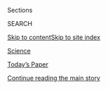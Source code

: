 <div id="app">

<div>

<div class="NYTAppHideMasthead css-zz1s19 e1suatyy0">

<div class="section css-ui9rw0 e1suatyy2">

<div class="css-11hrj97 er09x8g0">

<div class="css-6n7j50">

</div>

<span class="css-1dv1kvn">Sections</span>

<div class="css-10488qs">

<span class="css-1dv1kvn">SEARCH</span>

</div>

[Skip to content](#site-content)[Skip to site
index](#site-index)

</div>

<div id="masthead-section-label" class="css-1fnb9ct eaxe0e00">

[Science](https://www.nytimes3xbfgragh.onion/section/science)

</div>

<div class="css-10698na e1huz5gh0">

</div>

</div>

<div id="masthead-bar-one" class="section hasLinks css-15hmgas e1csuq9d3">

<div class="css-uqyvli e1csuq9d0">

</div>

<div class="css-1uqjmks e1csuq9d1">

</div>

<div class="css-9e9ivx">

[](https://myaccount.nytimes3xbfgragh.onion/auth/login?response_type=cookie&client_id=vi)

</div>

<div class="css-1bvtpon e1csuq9d2">

[Today’s Paper](https://www.nytimes3xbfgragh.onion/section/todayspaper)

</div>

</div>

</div>

</div>

<div data-aria-hidden="false">

<div id="site-content" data-role="main">

<div class="css-1ffjgkm">

</div>

<div id="top-wrapper" class="css-15p45cc eaca97t0" type="top">

<div id="top-slug" class="css-19x0jxb eaca97t1" hidden="">

Advertisement

</div>

[Continue reading the main
story](#after-top)

<div class="ad top-wrapper" style="text-align:center;height:100%;display:block;min-height:90px">

<div id="top" class="place-ad" data-position="top" data-size-key="top">

</div>

</div>

<div id="after-top">

</div>

</div>

<div id="collection-science" class="section css-15h4p1b e9abtgs0">

<div class="css-1j21atc e1svk9qx1">

<div class="css-fmiefx e1svk9qx2">

<div class="css-1hk7r2m eu54l5x0">

<div id="sponsor-wrapper" class="css-7a1pgi eaca97t0" type="sponsor" hidden="">

<div id="sponsor-slug" class="css-1l4mleb eaca97t1" hidden="">

Supported by

</div>

[Continue reading the main
story](#after-sponsor)

<div id="sponsor" class="ad sponsor-wrapper" style="text-align:left;height:100%;display:block">

</div>

<div id="after-sponsor">

</div>

</div>

</div>

</div>

<div class="css-nfcc9b e1svk9qx3">

<div class="css-vl9dhg e1svk9qx5">

<div class="css-1nrhkj6 e1svk9qx6">

# Science

<div class="follow-button-placeholder" data-collection-id="">

</div>

</div>

</div>

</div>

</div>

1.  [Climate](/section/climate)
2.  [Space & Cosmos](/section/science/space)
3.  [Health](/section/health)
4.  [Trilobites](/column/trilobites)
5.  [Sciencetake](/column/sciencetake)
6.  [Out There](/column/out-there)
7.  [Coronavirus
Outbreak](/news-event/coronavirus)

<div class="css-4svvz1 ekkqrpp0">

<div id="collection-highlights-container" class="section css-18l1u7x e46isfb1">

<div class="css-gfgt40 ekkqrpp1">

## Highlights

1.  ![<span class="css-1nk1g0h e1oaj3zl2"><span class="css-1dv1kvn">Credit</span>R.
    Hurt/Caltech/IPAC, via
    Reuters</span>](https://static01.graylady3jvrrxbe.onion/images/2020/09/15/science/11SCI-OUTTHERE-PLANETNINE1/11SCI-OUTTHERE-PLANETNINE1-videoLarge.jpg)
    
    <div class="css-10wtrbd">
    
    <div class="css-1dqkjed">
    
    [![](https://static01.graylady3jvrrxbe.onion/images/2020/09/15/science/11SCI-OUTTHERE-PLANETNINE1/11SCI-OUTTHERE-PLANETNINE1-thumbStandard.jpg)](/2020/09/11/science/astronomy-planet-nine-black-hole.html)
    
    </div>
    
    ### Out There
    
    ## [Is There a Black Hole in Our Backyard?](/2020/09/11/science/astronomy-planet-nine-black-hole.html)
    
    Astrophysicists have recently begun hatching plans to find out just
    how weird Planet Nine might
    be.
    
    <span class="css-me3p27"></span><span class="css-1dydysp e4e4i5l3"></span><span class="css-9voj2j">By
    <span class="css-1baulvz last-byline" itemprop="name">Dennis
    Overbye</span></span>
    
    </div>

2.  ![<span class="css-1nk1g0h e1oaj3zl2"><span class="css-1dv1kvn">Credit</span>Ron
    Niebrugge/Alamy</span>](https://static01.graylady3jvrrxbe.onion/images/2020/09/15/science/10TB-OTTERS1/10TB-OTTERS1-videoLarge-v2.jpg)
    
    <div class="css-10wtrbd">
    
    <div class="css-1dqkjed">
    
    [![](https://static01.graylady3jvrrxbe.onion/images/2020/09/15/science/10TB-OTTERS1/10TB-OTTERS1-thumbStandard.jpg)](/2020/09/10/science/otters-sea-urchins-alaska.html)
    
    </div>
    
    ## [When the Otters Vanished, Everything Else Started to Crumble](/2020/09/10/science/otters-sea-urchins-alaska.html)
    
    Against the backdrop of climate change, the delicate underwater
    ecology of Alaska’s Aleutian Islands is hurting from declines in
    otters.
    
    <span class="css-me3p27"></span><span class="css-1dydysp e4e4i5l3"></span><span class="css-9voj2j">By
    <span class="css-1baulvz last-byline" itemprop="name">Katherine J.
    Wu</span></span>
    
    </div>

3.  1.  ![<span class="css-1nk1g0h e1oaj3zl2"><span class="css-1dv1kvn">Credit</span>Gabbro/Alamy</span>](https://static01.graylady3jvrrxbe.onion/images/2020/09/08/science/08TB-HIBERNATINGHUMMINGBIRDS1/08TB-HIBERNATINGHUMMINGBIRDS1-videoLarge.jpg)
        
        <div class="css-10wtrbd">
        
        ### Trilobites
        
        ## [These Hummingbirds Take Extreme Naps. Some May Even Hibernate.](/2020/09/08/science/hummingbirds-torpor-hibernation.html)
        
        <div class="css-ajkwsy">
        
        [![](https://static01.graylady3jvrrxbe.onion/images/2020/09/08/science/08TB-HIBERNATINGHUMMINGBIRDS1/08TB-HIBERNATINGHUMMINGBIRDS1-thumbStandard.jpg)](/2020/09/08/science/hummingbirds-torpor-hibernation.html)
        
        </div>
        
        To adapt to life in the Andes Mountains, some South American
        species go into exceptionally deep torpor to save
        energy.
        
        <span class="css-me3p27"></span><span class="css-1dydysp e4e4i5l3"></span><span class="css-9voj2j">By
        <span class="css-1baulvz last-byline" itemprop="name">Veronique
        Greenwood</span></span>
        
        </div>
    
    2.  ![<span class="css-1nk1g0h e1oaj3zl2"><span class="css-1dv1kvn">Credit</span></span>](https://static01.graylady3jvrrxbe.onion/images/2020/09/10/us/10fires-briefing/10fires-briefing-videoLarge.jpg)
        
        <div class="css-10wtrbd">
        
        ## [These Changes Are Needed Amid Worsening Wildfires, Experts Say](/2020/09/10/climate/wildfires-climate-policy.html)
        
        <div class="css-ajkwsy">
        
        [![](https://static01.graylady3jvrrxbe.onion/images/2020/09/10/us/10fires-briefing/10fires-briefing-thumbStandard.jpg)](/2020/09/10/climate/wildfires-climate-policy.html)
        
        </div>
        
        The blazes scorching the West highlight the urgency of
        rethinking fire management policies, as climate change threatens
        to make things
        worse.
        
        <span class="css-me3p27"></span><span class="css-1dydysp e4e4i5l3"></span><span class="css-9voj2j">By
        <span class="css-1baulvz" itemprop="name">Brad Plumer</span> and
        <span class="css-1baulvz last-byline" itemprop="name">John
        Schwartz</span></span>
        
        </div>

</div>

<div class="css-1xdhyk6 e46isfb0">

<div class="css-zk12ih ef6si7p0">

1.  ### Trilobites
    
    ![<span class="css-1hhnwbi e1oaj3zl2"><span class="css-1dv1kvn">Credit</span>Anniek
    Stokkermans/Embl</span>](https://static01.graylady3jvrrxbe.onion/images/2020/09/08/science/04TB-ANEMONES/04TB-ANEMONES-videoLarge.jpg)
    
    <div class="css-10wtrbd">
    
    ## [When These Sea Anemones Eat, It Goes Straight to Their Arms](/2020/09/05/science/sea-anemones-arms.html)
    
    They’re the first animals known to turn food into extra
    limbs.
    
    <span class="css-me3p27"></span><span class="css-1dydysp e4e4i5l3"></span><span class="css-9voj2j">By
    <span class="css-1baulvz last-byline" itemprop="name">Cara
    Giaimo</span></span>
    
    </div>

2.  ### Trilobites
    
    ![<span class="css-1hhnwbi e1oaj3zl2"><span class="css-1dv1kvn">Credit</span>Connie
    Allen</span>](https://static01.graylady3jvrrxbe.onion/images/2020/09/04/science/04TB-ELEPHANTS/04TB-ELEPHANTS-videoLarge.jpg)
    
    <div class="css-10wtrbd">
    
    ## [Old Male Elephants: Don’t Count Them Out](/2020/09/04/science/male-elephants-bulls.html)
    
    New research challenges the assumption that bulls become redundant
    in elephant society after
    breeding.
    
    <span class="css-me3p27"></span><span class="css-1dydysp e4e4i5l3"></span><span class="css-9voj2j">By
    <span class="css-1baulvz last-byline" itemprop="name">Rachel
    Nuwer</span></span>
    
    </div>

3.  ### Trilobites
    
    ![<span class="css-1hhnwbi e1oaj3zl2"><span class="css-1dv1kvn">Credit</span>Dave
    Hunt/Alamy</span>](https://static01.graylady3jvrrxbe.onion/images/2020/09/08/science/03TB-MANTIS1/03TB-MANTIS1-videoLarge.jpg)
    
    <div class="css-10wtrbd">
    
    ## [How a Praying Mantis Says ‘Boo\!’](/2020/09/03/science/praying-mantis-startle.html)
    
    A study of startle displays hints at why provoked creatures have
    such a wide range of
    reactions.
    
    <span class="css-me3p27"></span><span class="css-1dydysp e4e4i5l3"></span><span class="css-9voj2j">By
    <span class="css-1baulvz last-byline" itemprop="name">Cara
    Giaimo</span></span>
    
    </div>

4.  ### Trilobites
    
    ![<span class="css-1hhnwbi e1oaj3zl2"><span class="css-1dv1kvn">Credit</span></span>](https://static01.graylady3jvrrxbe.onion/images/2020/09/08/science/03TB-FLOAT-promo/03TB-FLOAT-promo-videoLarge.jpg)
    
    <div class="css-10wtrbd">
    
    ## [Up Is Down in This Fun Physics Experiment](/2020/09/03/science/floating-upside-down-liquid.html)
    
    The liquid levitates, and a boat floats along its bottom
    side.
    
    <span class="css-me3p27"></span><span class="css-1dydysp e4e4i5l3"></span><span class="css-9voj2j">By
    <span class="css-1baulvz last-byline" itemprop="name">Kenneth
    Chang</span></span>
    
    </div>

5.  ![<span class="css-1hhnwbi e1oaj3zl2"><span class="css-1dv1kvn">Credit</span>Myo
    Min Win/WCS
    Myanmar</span>](https://static01.graylady3jvrrxbe.onion/images/2020/09/03/science/03SCI-TURTLES-promo/03SCI-TURTLES-promo-videoLarge.jpg)
    
    <div class="css-10wtrbd">
    
    ## [A Turtle With a Permanent Smile Was Brought Back From Near Extinction](/2020/09/03/science/burmese-roofed-turtle-myanmar-extinction.html)
    
    Scientists have rebuilt the population of Burmese roofed turtles to
    nearly 1,000 individuals and
    counting.
    
    <span class="css-me3p27"></span><span class="css-1dydysp e4e4i5l3"></span><span class="css-9voj2j">By
    <span class="css-1baulvz last-byline" itemprop="name">Rachel
    Nuwer</span></span>
    
    </div>

</div>

</div>

</div>

<div id="mid1-wrapper" class="css-1mn4oms eaca97t0" type="rank">

<div id="mid1-slug" class="css-1tag3rd eaca97t1">

Advertisement

</div>

[Continue reading the main
story](#after-mid1)

<div id="mid1" class="ad mid1-wrapper" style="text-align:center;height:100%;display:block">

</div>

<div id="after-mid1">

</div>

</div>

<div class="section 5-band css-jhqenn ep7jkp60">

## [Trilobites](/column/trilobites)

[More in Trilobites
    »](/column/trilobites)

1.  ![<span class="css-1hhnwbi e1oaj3zl2"><span class="css-1dv1kvn">Credit</span>Fabrice
    Coffrini/Agence France-Presse \&mdash; Getty
    Images</span>](https://static01.graylady3jvrrxbe.onion/images/2020/09/08/science/02TB-GLACIALLAKES1/02TB-GLACIALLAKES1-videoLarge-v2.jpg)
    
    <div class="css-10wtrbd">
    
    ## [Melting Glaciers Are Filling Unstable Lakes. And They’re Growing.](/2020/09/02/science/global-warming-glacial-lakes.html)
    
    A census of the world’s glacial lakes shows there are more than
    there used to be, and their water volume is
    growing.
    
    <span class="css-me3p27"></span><span class="css-1dydysp e4e4i5l3"></span><span class="css-9voj2j">By
    <span class="css-1baulvz last-byline" itemprop="name">Katherine
    Kornei</span></span>
    
    </div>

2.  ![<span class="css-1hhnwbi e1oaj3zl2"><span class="css-1dv1kvn">Credit</span>Anang
    Dianto</span>](https://static01.graylady3jvrrxbe.onion/images/2020/09/08/science/31TB-SINGINGDOGS/31TB-SINGINGDOGS-videoLarge-v2.jpg)
    
    <div class="css-10wtrbd">
    
    ## [Singing Dogs Re-emerge From Extinction for Another Tune](/2020/08/31/science/singing-dog-new-guinea.html)
    
    The animal was believed to have disappeared from the highlands of
    New Guinea, but was found on the island’s Indonesian
    side.
    
    <span class="css-me3p27"></span><span class="css-1dydysp e4e4i5l3"></span><span class="css-9voj2j">By
    <span class="css-1baulvz last-byline" itemprop="name">James
    Gorman</span></span>
    
    </div>

3.  ![<span class="css-1hhnwbi e1oaj3zl2"><span class="css-1dv1kvn">Credit</span>Witold
    Skrypczak/Alamy</span>](https://static01.graylady3jvrrxbe.onion/images/2020/09/01/science/29TB-QUAKE1/29TB-QUAKE1-videoLarge.jpg)
    
    <div class="css-10wtrbd">
    
    ## [Did Something Burp? It Was an Earthquake](/2020/08/29/science/earthquakes-carbon-dioxide.html)
    
    Years of observations in central Italy show that more carbon dioxide
    percolates through Earth’s crust during periods of strong seismic
    activity.
    
    <span class="css-me3p27"></span><span class="css-1dydysp e4e4i5l3"></span><span class="css-9voj2j">By
    <span class="css-1baulvz last-byline" itemprop="name">Katherine
    Kornei</span></span>
    
    </div>

4.  ![<span class="css-1hhnwbi e1oaj3zl2"><span class="css-1dv1kvn">Credit</span>Martin
    Kundrát</span>](https://static01.graylady3jvrrxbe.onion/images/2020/08/29/science/27TB-DINOFACE1/merlin_176209242_f90123d3-d1b6-479f-b18b-f0315f15638a-videoLarge.jpg)
    
    <div class="css-10wtrbd">
    
    ## [Fossil Reveals ‘One of the Cutest Dinosaurs’ Ever Found](/2020/08/27/science/dinosaur-face-fossil.html)
    
    While many fossils have been flattened by time and the elements, a
    titanosaur found in an egg was preserved in three
    dimensions.
    
    <span class="css-me3p27"></span><span class="css-1dydysp e4e4i5l3"></span><span class="css-9voj2j">By
    <span class="css-1baulvz last-byline" itemprop="name">Lucas
    Joel</span></span>
    
    </div>

5.  ![<span class="css-1hhnwbi e1oaj3zl2"><span class="css-1dv1kvn">Credit</span>Crystal
    Shin</span>](https://static01.graylady3jvrrxbe.onion/images/2020/09/01/science/27TB-HIBERNATION1/27TB-HIBERNATION1-videoLarge.jpg)
    
    <div class="css-10wtrbd">
    
    ## [250 Million Years Ago, They Hibernated at the Bottom of the World](/2020/08/27/science/fossil-hibernation.html)
    
    In the tusks of creatures that lived before dinosaurs,
    paleontologists found signs of hibernation-like
    metabolism.
    
    <span class="css-me3p27"></span><span class="css-1dydysp e4e4i5l3"></span><span class="css-9voj2j">By
    <span class="css-1baulvz last-byline" itemprop="name">Kenneth
    Chang</span></span>
    
    </div>

</div>

</div>

<div class="css-185go5a e1o5byef0">

<div class="css-15cbhtu">

  - [Latest](#stream-panel)
  - <span class="css-6n7j50">Search</span>
    <div class="control">
    <div class="label-container css-1dv1kvn">
    Search
    </div>
    <div class="css-wm4t3d">
    **<span id="clear-search-input" class="css-1dv1kvn">Clear this text
    input</span>
    </div>
    </div>
    <span class="css-1iovbfw"></span>

<div id="stream-panel" class="section css-8msx5b e1jz0cab1">

<div class="css-13mho3u">

1.  
    
    <div class="css-1cp3ece">
    
    <div class="css-1l4spti">
    
    [](/2020/09/11/theater/fauci-theater-reopen.html)
    
    <div class="css-79elbk">
    
    ![](https://static01.graylady3jvrrxbe.onion/images/2020/09/11/arts/11fauci-theater-2/merlin_171727881_26017059-2588-46a5-a0d7-0d8dcbba3101-thumbWide.jpg?quality=75&auto=webp&disable=upscale)
    
    </div>
    
    ## Fauci Says It Could Be a Year Before Theater Without Masks Feels Normal
    
    Dr. Anthony Fauci said a vaccine would need to exist for nearly a
    year before people might feel comfortable returning to theaters
    unmasked, which he said would likely be mid- to late 2021.
    
    <div class="css-1nqbnmb ea5icrr0">
    
    By <span class="css-1n7hynb">Sarah
    Bahr</span>
    
    </div>
    
    </div>
    
    <div class="css-1lc2l26 e1xfvim33">
    
    </div>
    
    </div>

2.  
    
    <div class="css-1cp3ece">
    
    <div class="css-1l4spti">
    
    [](/2020/09/11/science/genetic-cancer-research-race.html)
    
    <div class="css-79elbk">
    
    ![](https://static01.graylady3jvrrxbe.onion/images/2020/09/11/science/11GENOME1/11GENOME1-thumbWide-v2.jpg?quality=75&auto=webp&disable=upscale)
    
    </div>
    
    ## Cancer Projects to Diversify Genetic Research Receive New Grants
    
    Because much cancer research and clinical trials have been based on
    white populations, efforts to explore the ways race and ethnicity
    influence disease are underway.
    
    <div class="css-1nqbnmb ea5icrr0">
    
    By <span class="css-1n7hynb">Emma
    Goldberg</span>
    
    </div>
    
    </div>
    
    <div class="css-1lc2l26 e1xfvim33">
    
    </div>
    
    </div>

3.  
    
    <div class="css-1cp3ece">
    
    <div class="css-1l4spti">
    
    [](/2020/09/11/world/covid-19-coronavirus.html)
    
    <div class="css-79elbk">
    
    ![](https://static01.graylady3jvrrxbe.onion/images/2020/08/03/us/us-briefing-promo-image-print/us-briefing-promo-image-thumbWide.jpg?quality=75&auto=webp&disable=upscale)
    
    </div>
    
    ## Covid-19 Live Updates: Fauci Warns Return to Normalcy Could Be a Year Away
    
    China has been using its prospects for developing a vaccine as a
    diplomatic carrot. The pandemic has exacerbated the worldwide threat
    of hunger and
    malnutrition.
    
    <div class="css-1nqbnmb ea5icrr0">
    
    </div>
    
    </div>
    
    <div class="css-1lc2l26 e1xfvim33">
    
    </div>
    
    </div>

4.  
    
    <div class="css-1cp3ece">
    
    <div class="css-1l4spti">
    
    [](/2020/09/11/climate/california-smoke-wildfires.html)
    
    <div class="css-79elbk">
    
    ![](https://static01.graylady3jvrrxbe.onion/images/2020/09/12/climate/12CLI-AIRQUALITY1/12CLI-AIRQUALITY1-thumbWide-v2.jpg?quality=75&auto=webp&disable=upscale)
    
    </div>
    
    ## California’s Air Quality Is Poor. Here’s How to Protect Yourself.
    
    Wildfire smoke spreads misery, including health problems, far beyond
    fire zones. We have key facts and tips.
    
    <div class="css-1nqbnmb ea5icrr0">
    
    By <span class="css-1n7hynb">Nicole Perlroth <span>and</span> John
    Schwartz</span>
    
    </div>
    
    </div>
    
    <div class="css-1lc2l26 e1xfvim33">
    
    </div>
    
    </div>

5.  
    
    <div class="css-1cp3ece">
    
    <div class="css-1l4spti">
    
    [](/interactive/2020/09/11/briefing/news-quiz-wildfires-coronavirus-tennis.html)
    
    <div class="css-79elbk">
    
    ![](https://static01.graylady3jvrrxbe.onion/images/2020/09/06/sports/11newsquiz-usopen-rule-explainer-1/06usopen-rule-explainer-1-thumbWide.jpg?quality=75&auto=webp&disable=upscale)
    
    </div>
    
    ## News Quiz: Wildfires, Coronavirus, U.S. Open
    
    Did you follow the headlines this week?
    
    <div class="css-1nqbnmb ea5icrr0">
    
    Compiled by <span class="css-1n7hynb">Will Dudding, Anna Schaverien
    <span>and</span> Jessica
    Anderson</span>
    
    </div>
    
    </div>
    
    <div class="css-1lc2l26 e1xfvim33">
    
    </div>
    
    </div>

6.  
    
    <div class="css-1cp3ece">
    
    <div class="css-1l4spti">
    
    [](/2020/09/11/business/china-vaccine-diplomacy.html)
    
    <div class="css-79elbk">
    
    ![](https://static01.graylady3jvrrxbe.onion/images/2020/09/11/world/00vaccine-diplomacy-print/00vaccine-diplomacy-1-thumbWide.jpg?quality=75&auto=webp&disable=upscale)
    
    </div>
    
    ## From Asia to Africa, China Promotes Its Vaccines to Win Friends
    
    With pledges of a coronavirus vaccine, China is on a charm offensive
    to repair strained diplomatic ties and bolster engagement with other
    countries.
    
    <div class="css-1nqbnmb ea5icrr0">
    
    By <span class="css-1n7hynb">Sui-Lee
    Wee</span>
    
    </div>
    
    <div class="css-185051n">
    
    [阅读简体中文版](https://cn.nytimes3xbfgragh.onion/business/20200911/china-vaccine-diplomacy/ "Read in Simplified Chinese")[閱讀繁體中文版](https://cn.nytimes3xbfgragh.onion/business/20200911/china-vaccine-diplomacy/zh-hant/ "Read in Traditional Chinese")
    
    </div>
    
    </div>
    
    <div class="css-1lc2l26 e1xfvim33">
    
    </div>
    
    </div>

7.  
    
    <div class="css-1cp3ece">
    
    <div class="css-1l4spti">
    
    [](/2020/09/10/health/university-illinois-covid.html)
    
    <div class="css-79elbk">
    
    ![](https://static01.graylady3jvrrxbe.onion/images/2020/09/10/science/10VIRUS-ILLINOIS1/10VIRUS-ILLINOIS1-thumbWide.jpg?quality=75&auto=webp&disable=upscale)
    
    </div>
    
    ## A University Had a Great Coronavirus Plan, but Students Partied On
    
    An unexpected upswing in positive tests at the University of
    Illinois at Urbana-Champaign showed how even the most comprehensive
    approaches to limiting the virus’s spread can break down.
    
    <div class="css-1nqbnmb ea5icrr0">
    
    By <span class="css-1n7hynb">Kenneth
    Chang</span>
    
    </div>
    
    </div>
    
    <div class="css-1lc2l26 e1xfvim33">
    
    </div>
    
    </div>

8.  
    
    <div class="css-1cp3ece">
    
    <div class="css-1l4spti">
    
    [](/2020/09/10/climate/la-nina-southwest-drought.html)
    
    <div class="css-79elbk">
    
    ![](https://static01.graylady3jvrrxbe.onion/images/2020/09/10/climate/10CLI-LANINA/10CLI-LANINA-thumbWide.jpg?quality=75&auto=webp&disable=upscale)
    
    </div>
    
    ## La Niña May Worsen Southwest Drought This Winter
    
    Climate forecasters said the pattern would affect weather across the
    globe.
    
    <div class="css-1nqbnmb ea5icrr0">
    
    By <span class="css-1n7hynb">Henry
    Fountain</span>
    
    </div>
    
    </div>
    
    <div class="css-1lc2l26 e1xfvim33">
    
    </div>
    
    </div>

9.  
    
    <div class="css-1cp3ece">
    
    <div class="css-1l4spti">
    
    [](/2020/09/10/science/joan-feynman-dead.html)
    
    <div class="css-79elbk">
    
    ![](https://static01.graylady3jvrrxbe.onion/images/2020/09/13/obituaries/13Feynman1/09Feynman1-thumbWide.jpg?quality=75&auto=webp&disable=upscale)
    
    </div>
    
    ## Joan Feynman, Who Shined Light on the Aurora Borealis, Dies at 93
    
    Her mother told her that women’s brains “can’t do science.” She
    would prove her mother very wrong.
    
    <div class="css-1nqbnmb ea5icrr0">
    
    By <span class="css-1n7hynb">Katharine Q.
    Seelye</span>
    
    </div>
    
    </div>
    
    <div class="css-1lc2l26 e1xfvim33">
    
    </div>
    
    </div>

10. 
    
    <div class="css-1cp3ece">
    
    <div class="css-1l4spti">
    
    [](/2020/09/10/health/covid-astrazeneca-vaccine-trans.html)
    
    <div class="css-79elbk">
    
    ![](https://static01.graylady3jvrrxbe.onion/images/2020/09/09/science/09VIRUS-ASTRAZENECA/09VIRUS-ASTRAZENECA-thumbWide.jpg?quality=75&auto=webp&disable=upscale)
    
    </div>
    
    ## Safety Review Underway of AstraZeneca’s Vaccine Trial
    
    A participant in the company’s late-stage coronavirus vaccine trial
    reportedly developed severe neurological symptoms. Now experts must
    assess whether the vaccine was responsible.
    
    <div class="css-1nqbnmb ea5icrr0">
    
    By <span class="css-1n7hynb">Katherine J. Wu</span>
    
    </div>
    
    </div>
    
    <div class="css-1lc2l26 e1xfvim33">
    
    </div>
    
    </div>

<div class="css-13mho3u">

<div class="css-1t62hi8">

<div class="css-1stvaey">

Show
More

<div>

<div style="border:0;clip:rect(0 0 0 0);height:1px;margin:-1px;overflow:hidden;white-space:nowrap;padding:0;width:1px;position:absolute" data-role="log" data-aria-live="assertive">

</div>

<div style="border:0;clip:rect(0 0 0 0);height:1px;margin:-1px;overflow:hidden;white-space:nowrap;padding:0;width:1px;position:absolute" data-role="log" data-aria-live="assertive">

</div>

<div style="border:0;clip:rect(0 0 0 0);height:1px;margin:-1px;overflow:hidden;white-space:nowrap;padding:0;width:1px;position:absolute" data-role="log" data-aria-live="polite">

</div>

<div style="border:0;clip:rect(0 0 0 0);height:1px;margin:-1px;overflow:hidden;white-space:nowrap;padding:0;width:1px;position:absolute" data-role="log" data-aria-live="polite">

</div>

</div>

</div>

</div>

</div>

</div>

<div class="css-g6hk37 supplemental">

<div id="mid2-wrapper" class="css-10wkyv7 eaca97t0" type="lede">

<div id="mid2-slug" class="css-1tag3rd eaca97t1">

Advertisement

</div>

[Continue reading the main
story](#after-mid2)

<div id="mid2" class="ad mid2-wrapper" style="text-align:center;height:100%;display:block;min-height:250px">

</div>

<div id="after-mid2">

</div>

</div>

## Sign Up for the Science Times Newsletter

<div class="css-hftqp3">

Every week, we'll bring you stories that capture the wonders of the
human body, nature and the cosmos.

</div>

[SIGN UP](/newsletters/signup/SC)

<div id="mktg-wrapper" class="css-oxle51 eaca97t0" type="mktg">

<div id="mktg-slug" class="css-1tag3rd eaca97t1">

Advertisement

</div>

[Continue reading the main
story](#after-mktg)

<div id="mktg" class="ad mktg-wrapper" style="text-align:center;height:100%;display:block">

</div>

<div id="after-mktg">

</div>

</div>

## Follow Us

<div class="module-body">

  - [**<span data-aria-hidden="true">NYTimesScience</span><span class="css-1dv1kvn">facebook
    page for
    NYTimesScience</span>](https://www.facebookcorewwwi.onion/NYTimesScience)
  - [**<span data-aria-hidden="true">@NYTScience</span><span class="css-1dv1kvn">twitter
    page for @NYTScience</span>](https://twitter.com/NYTScience)

</div>

</div>

</div>

</div>

</div>

</div>

</div>

## Site Index

<div>

</div>

## Site Information Navigation

  - [© <span>2020</span> <span>The New York Times
    Company</span>](https://help.nytimes3xbfgragh.onion/hc/en-us/articles/115014792127-Copyright-notice)

<!-- end list -->

  - [NYTCo](https://www.nytco.com/)
  - [Contact
    Us](https://help.nytimes3xbfgragh.onion/hc/en-us/articles/115015385887-Contact-Us)
  - [Work with us](https://www.nytco.com/careers/)
  - [Advertise](https://nytmediakit.com/)
  - [T Brand Studio](http://www.tbrandstudio.com/)
  - [Your Ad
    Choices](https://www.nytimes3xbfgragh.onion/privacy/cookie-policy#how-do-i-manage-trackers)
  - [Privacy](https://www.nytimes3xbfgragh.onion/privacy)
  - [Terms of
    Service](https://help.nytimes3xbfgragh.onion/hc/en-us/articles/115014893428-Terms-of-service)
  - [Terms of
    Sale](https://help.nytimes3xbfgragh.onion/hc/en-us/articles/115014893968-Terms-of-sale)
  - [Site
    Map](https://spiderbites.nytimes3xbfgragh.onion)
  - [Help](https://help.nytimes3xbfgragh.onion/hc/en-us)
  - [Subscriptions](https://www.nytimes3xbfgragh.onion/subscription?campaignId=37WXW)

</div>

</div>
